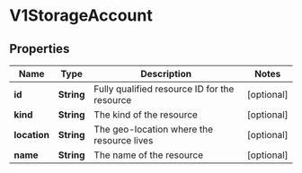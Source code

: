 # V1StorageAccount

## Properties
Name | Type | Description | Notes
------------ | ------------- | ------------- | -------------
**id** | **String** | Fully qualified resource ID for the resource |  [optional]
**kind** | **String** | The kind of the resource |  [optional]
**location** | **String** | The geo-location where the resource lives |  [optional]
**name** | **String** | The name of the resource |  [optional]
